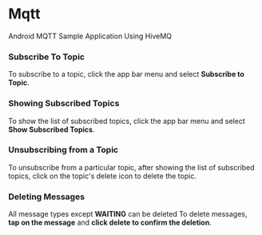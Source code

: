 # Mqtt
Android MQTT Sample Application Using HiveMQ

### Subscribe To Topic
To subscribe to a topic, click the app bar menu and select **Subscribe to Topic**.

### Showing Subscribed Topics
To show the list of subscribed topics, click the app bar menu and select **Show Subscribed Topics**.

### Unsubscribing from a Topic
To unsubscribe from a particular topic, after showing the list of subscribed topics, click on the topic's delete
icon to delete the topic.

### Deleting Messages
All message types except **WAITING** can be deleted
To delete messages, **tap on the message** and **click delete to confirm the deletion**.
